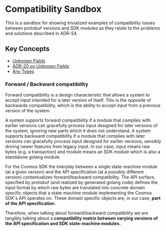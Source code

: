 # Compatibility Sandbox

This is a sandbox for showing trivialized examples of compatibility issues between protobuf versions and SDK modules 
as they relate to the problems and solutions described in ADR-54.

## Key Concepts
- [Unknown Fields](https://developers.google.com/protocol-buffers/docs/proto3#unknowns) 
- [ADR-20 on Unknown Fields](https://github.com/cosmos/cosmos-sdk/blob/aaronc/adr-proto-go-module/docs/architecture/adr-020-protobuf-transaction-encoding.md#unknown-field-filtering )
- [Any Types](https://developers.google.com/protocol-buffers/docs/proto3#any)

### Forward / Backward compatibility

Forward compatibility is a design characteristic that allows a system to accept input intended for a later
version of itself. This is the opposite of backwards compatibility, which is the ability to accept input from
a previous version of the system.

A system supports forward compatibility if a module that complies with earlier versions can gracefully process
input designed for later versions of the system, ignoring new parts which it does not understand.  A system
supports backward compatibility if a module that complies with later versions can gracefully process input
designed for earlier versions, sensibly driving newer features from legacy input. In our case, input means raw
bytes (e.g. a transaction) and module means an SDK module which is also a standalone golang module.

For the Cosmos SDK the interplay between a single state-machine module (at a given version) and the API
specification (at a possibly different version) contextualizes forward/backward compatibility. The API
surface, specified by protobuf (and realized by generated golang code) defines the input format by which raw
bytes are translated into concrete domain specific objects that a state-machine module implementing the
Cosmos SDK's API operates on.  These domain specific objects are, in our case, **part of the API specification**.

Therefore, when talking about forward/backward compatibility we are tangibly talking about a **compatibility
matrix between varying versions of the API specification and SDK state-machine modules.**
